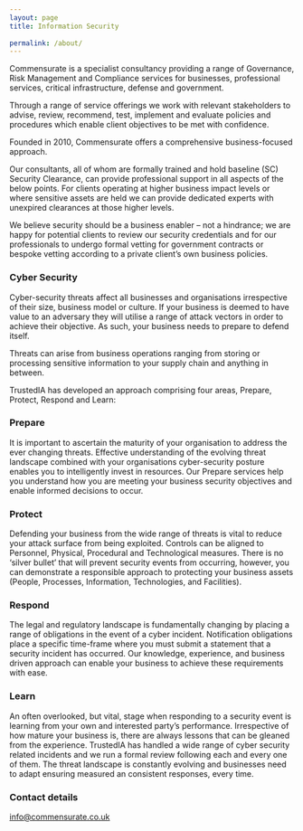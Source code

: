 ```yaml
---
layout: page
title: Information Security
 
permalink: /about/
---
```


Commensurate is a specialist consultancy providing a range of Governance, Risk Management and Compliance services for businesses, professional services, critical infrastructure, defense and government. 

Through a range of service offerings we work with relevant stakeholders to advise, review, recommend, test, implement and evaluate policies and procedures which enable client objectives to be met with confidence. 

Founded in 2010, Commensurate offers a comprehensive business-focused approach. 

Our consultants, all of whom are formally trained and hold baseline (SC) Security Clearance, can provide professional support in all aspects of the below points. For clients operating at higher business impact levels or where sensitive assets are held we can provide dedicated experts with unexpired clearances at those higher levels. 

We believe security should be a business enabler – not a hindrance; we are happy for potential clients to review our security credentials and for our professionals to undergo formal vetting for government contracts or bespoke vetting according to a private client’s own business policies.

### Cyber Security 

Cyber-security threats affect all businesses and organisations irrespective of their size, business model or culture. If your business is deemed to have value to an adversary they will utilise a range of attack vectors in order to achieve their objective. As such, your business needs to prepare to defend itself.

Threats can arise from business operations ranging from storing or processing sensitive information to your supply chain and anything in between.

TrustedIA has developed an approach comprising four areas, Prepare, Protect, Respond and Learn:

### Prepare
It is important to ascertain the maturity of your organisation to address the ever changing threats. Effective understanding of the evolving threat landscape combined with your organisations cyber-security posture enables you to intelligently invest in resources.
Our Prepare services help you understand how you are meeting your business security objectives and enable informed decisions to occur.

### Protect
Defending your business from the wide range of threats is vital to reduce your attack surface from being exploited. Controls can be aligned to Personnel, Physical, Procedural and Technological measures. There is no ‘silver bullet’ that will prevent security events from occurring, however, you can demonstrate a responsible approach to protecting your business assets (People, Processes, Information, Technologies, and Facilities).

### Respond
The legal and regulatory landscape is fundamentally changing by placing a range of obligations in the event of a cyber incident. Notification obligations place a specific time-frame where you must submit a statement that a security incident has occurred. Our knowledge, experience, and business driven approach can enable your business to achieve these requirements with ease.

### Learn
An often overlooked, but vital, stage when responding to a security event is learning from your own and interested party’s performance. Irrespective of how mature your business is, there are always lessons that can be gleaned from the experience. TrustedIA has handled a wide range of cyber security related incidents and we run a formal review following each and every one of them. The threat landscape is constantly evolving and businesses need to adapt ensuring measured an consistent responses, every time.

### Contact details

[info@commensurate.co.uk](mailto:info@commensurate.co.uk)
